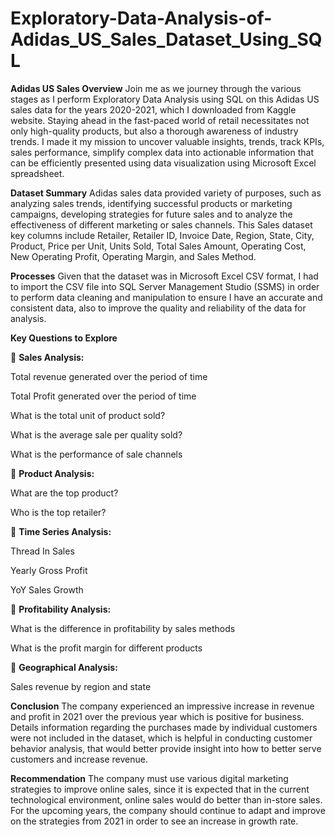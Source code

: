 # Exploratory-Data-Analysis-of-Adidas_US_Sales_Dataset_Using_SQL

**Adidas US Sales Overview**
Join me as we journey through the various stages as I perform Exploratory Data Analysis using SQL on this Adidas US sales data for the years 2020-2021, which I downloaded from Kaggle website. Staying ahead in the fast-paced world of retail necessitates not only high-quality products, but also a thorough awareness of industry trends. I made it my mission to uncover valuable insights, trends, track KPIs, sales performance, simplify complex data into actionable information that can be efficiently presented using data visualization using Microsoft Excel spreadsheet.


**Dataset Summary**
Adidas sales data provided variety of purposes, such as analyzing sales trends, identifying successful products or marketing campaigns, developing strategies for future sales and to analyze the effectiveness of different marketing or sales channels. This Sales dataset key columns include Retailer, Retailer ID, Invoice Date, Region, State, City, Product, Price per Unit, Units Sold, Total Sales Amount, Operating Cost, New Operating Profit, Operating Margin, and Sales Method.


**Processes**
Given that the dataset was in Microsoft Excel CSV format, I had to import the CSV file into SQL Server Management Studio (SSMS) in order to perform data cleaning and manipulation to ensure I have an accurate and consistent data, also to improve the quality and reliability of the data for analysis.



**Key Questions to Explore**

📍 **Sales Analysis:**

  Total revenue generated over the period of time

  Total Profit generated over the period of time 

  What is the total unit of product sold? 

  What is the average sale per quality sold?

  What is the performance of sale channels 


📍 **Product Analysis:**

  What are the top product?

  Who is the top retailer?


📍 **Time Series Analysis:**

  Thread In Sales

  Yearly Gross Profit

  YoY Sales Growth


📍 **Profitability Analysis:**

  What is the difference in profitability by sales methods

  What is the profit margin for different products


📍 **Geographical Analysis:**

  Sales revenue by region and state



**Conclusion**
The company experienced an impressive increase in revenue and profit in 2021 over the previous year which is positive for business. Details information regarding the purchases made by individual customers were not included in the dataset, which is helpful in conducting customer behavior analysis, that would better provide insight into how to better serve customers and increase revenue. 


**Recommendation**
The company must use various digital marketing strategies to improve online sales, since it is expected that in the current technological environment, online sales would do better than in-store sales. 
For the upcoming years, the company should continue to adapt and improve on the strategies from 2021 in order to see an increase in growth rate.
